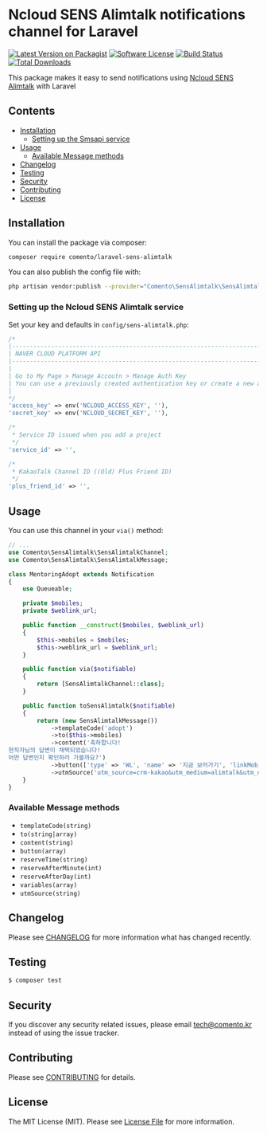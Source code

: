 # Ncloud SENS Alimtalk notifications channel for Laravel

[![Latest Version on Packagist](https://img.shields.io/packagist/v/comento/laravel-sens-alimtalk?style=flat-square)](https://packagist.org/packages/comento/laravel-sens-alimtalk)
[![Software License](https://img.shields.io/badge/license-MIT-brightgreen.svg?style=flat-square)](LICENSE.md)
[![Build Status](https://travis-ci.org/comento/laravel-sens-alimtalk.svg?branch=master)](https://travis-ci.org/comento/laravel-sens-alimtalk)
[![Total Downloads](https://img.shields.io/packagist/dt/comento/laravel-sens-alimtalk.svg?style=flat-square)](https://packagist.org/packages/comento/laravel-sens-alimtalk)

This package makes it easy to send notifications using [Ncloud SENS Alimtalk](https://docs.ncloud.com/ko/sens/sens-1-5.html) with Laravel

## Contents

- [Installation](#installation)
    - [Setting up the Smsapi service](#setting-up-the-smsapi-service)
- [Usage](#usage)
    - [Available Message methods](#available-message-methods)
- [Changelog](#changelog)
- [Testing](#testing)
- [Security](#security)
- [Contributing](#contributing)
- [License](#license)


## Installation

You can install the package via composer:

```bash
composer require comento/laravel-sens-alimtalk
```

You can also publish the config file with:

```bash
php artisan vendor:publish --provider="Comento\SensAlimtalk\SensAlimtalkServiceProvider"
```

### Setting up the Ncloud SENS Alimtalk service

Set your key and defaults in `config/sens-alimtalk.php`:

```php
/*
|--------------------------------------------------------------------------
| NAVER CLOUD PLATFORM API
|--------------------------------------------------------------------------
|
| Go to My Page > Manage Accoutn > Manage Auth Key
| You can use a previously created authentication key or create a new api authentication key.
|
*/
'access_key' => env('NCLOUD_ACCESS_KEY', ''),
'secret_key' => env('NCLOUD_SECRET_KEY', ''),

/*
 * Service ID issued when you add a project
 */
'service_id' => '',

/*
 * KakaoTalk Channel ID ((Old) Plus Friend ID)
 */
'plus_friend_id' => '',
```

## Usage

You can use this channel in your `via()` method:

```php
// ...
use Comento\SensAlimtalk\SensAlimtalkChannel;
use Comento\SensAlimtalk\SensAlimtalkMessage;

class MentoringAdopt extends Notification
{
    use Queueable;

    private $mobiles;
    private $weblink_url;

    public function __construct($mobiles, $weblink_url)
    {
        $this->mobiles = $mobiles;
        $this->weblink_url = $weblink_url;
    }

    public function via($notifiable)
    {
        return [SensAlimtalkChannel::class];
    }

    public function toSensAlimtalk($notifiable)
    {
        return (new SensAlimtalkMessage())
            ->templateCode('adopt')
            ->to($this->mobiles)
            ->content('축하합니다!
현직자님의 답변이 채택되었습니다!
어떤 답변인지 확인하러 가볼까요?')
            ->button(['type' => 'WL', 'name' => '지금 보러가기', 'linkMobile' => $this->weblink_url, 'linkPc' => $this->weblink_url])
            ->utmSource('utm_source=crm-kakao&utm_medium=alimtalk&utm_campaign=mentoring-adopt&utm_term=지금 보러가기&utm_content=');
    }
}
```

### Available Message methods

* `templateCode(string)`
* `to(string|array)`
* `content(string)`
* `button(array)`
* `reserveTime(string)`
* `reserveAfterMinute(int)`
* `reserveAfterDay(int)`
* `variables(array)`
* `utmSource(string)`

## Changelog

Please see [CHANGELOG](CHANGELOG.md) for more information what has changed recently.

## Testing

``` bash
$ composer test
```

## Security

If you discover any security related issues, please email tech@comento.kr instead of using the issue tracker.

## Contributing

Please see [CONTRIBUTING](CONTRIBUTING.md) for details.

## License

The MIT License (MIT). Please see [License File](LICENSE.md) for more information.
